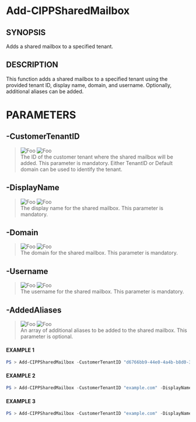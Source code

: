 # Add-CIPPSharedMailbox
## SYNOPSIS
Adds a shared mailbox to a specified tenant.
## DESCRIPTION
This function adds a shared mailbox to a specified tenant using the provided tenant ID, display name, domain, and username. Optionally, additional aliases can be added.
# PARAMETERS

## **-CustomerTenantID**
> ![Foo](https://img.shields.io/badge/Type-String-Blue?) ![Foo](https://img.shields.io/badge/Mandatory-TRUE-Red?) \
The ID of the customer tenant where the shared mailbox will be added. This parameter is mandatory. Either TenantID or Default domain can be used to identify the tenant.

  ## **-DisplayName**
> ![Foo](https://img.shields.io/badge/Type-String-Blue?) ![Foo](https://img.shields.io/badge/Mandatory-TRUE-Red?) \
The display name for the shared mailbox. This parameter is mandatory.

  ## **-Domain**
> ![Foo](https://img.shields.io/badge/Type-String-Blue?) ![Foo](https://img.shields.io/badge/Mandatory-TRUE-Red?) \
The domain for the shared mailbox. This parameter is mandatory.

  ## **-Username**
> ![Foo](https://img.shields.io/badge/Type-String-Blue?) ![Foo](https://img.shields.io/badge/Mandatory-TRUE-Red?) \
The username for the shared mailbox. This parameter is mandatory.

  ## **-AddedAliases**
> ![Foo](https://img.shields.io/badge/Type-Array-Blue?) ![Foo](https://img.shields.io/badge/Mandatory-FALSE-Green?) \
An array of additional aliases to be added to the shared mailbox. This parameter is optional.

 #### EXAMPLE 1
```powershell
PS > Add-CIPPSharedMailbox -CustomerTenantID "d6766bb9-44e0-4a4b-b8d0-3d9c4d1d15cc" -DisplayName "Support" -Domain "example.com" -Username "support"
```
 #### EXAMPLE 2
```powershell
PS > Add-CIPPSharedMailbox -CustomerTenantID "example.com" -DisplayName "Support" -Domain "example.com" -Username "support" -AddedAliases "itsupport@example.com"
```
 #### EXAMPLE 3
```powershell
PS > Add-CIPPSharedMailbox -CustomerTenantID "example.com" -DisplayName "Support" -Domain "example.com" -Username "support" -AddedAliases 'itsupport@example.com','helpdesk@example.com','sos@example.com'
```


